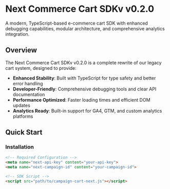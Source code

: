 # Next Commerce Cart SDKv v0.2.0

A modern, TypeScript-based e-commerce cart SDK with enhanced debugging capabilities, modular architecture, and comprehensive analytics integration.

## Overview

The Next Commerce Cart SDKv v0.2.0 is a complete rewrite of our legacy cart system, designed to provide:

- **Enhanced Stability**: Built with TypeScript for type safety and better error handling
- **Developer-Friendly**: Comprehensive debugging tools and clear API documentation
- **Performance Optimized**: Faster loading times and efficient DOM updates
- **Analytics Ready**: Built-in support for GA4, GTM, and custom analytics platforms

## Quick Start

### Installation

```html
<!-- Required Configuration -->
<meta name="next-api-key" content="your-api-key">
<meta name="next-campaign-id" content="your-campaign-id">

<!-- SDK Script -->
<script src="path/to/campaign-cart-next.js"></script>